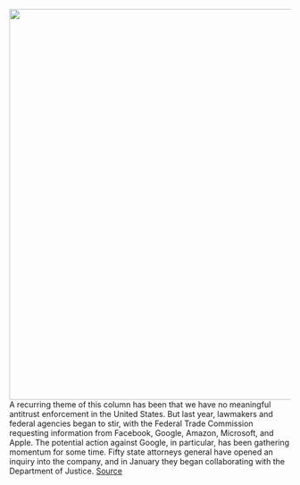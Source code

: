 <img src='https://cdn.vox-cdn.com/thumbor/O6bXoxczruY8h5e2wqCaFG9Vp8M=/0x0:3000x2000/1200x800/filters:focal(1260x760:1740x1240)/cdn.vox-cdn.com/uploads/chorus_image/image/66819858/acastro_181130_1777_google_bias_0001.0.5.jpg' width='700px' /><br/>
A recurring theme of this column has been that we have no meaningful antitrust enforcement in the United States. But last year, lawmakers and federal agencies began to stir, with the Federal Trade Commission requesting information from Facebook, Google, Amazon, Microsoft, and Apple. The potential action against Google, in particular, has been gathering momentum for some time. Fifty state attorneys general have opened an inquiry into the company, and in January they began collaborating with the Department of Justice.
<a href='https://www.theverge.com/interface/2020/5/20/21263782/google-antitrust-case-attorneys-general-justice-partisan-politics'> Source <a/>